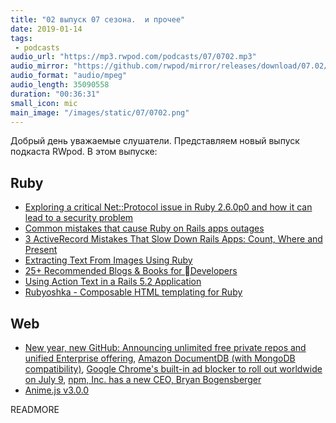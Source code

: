 ```yaml
---
title: "02 выпуск 07 сезона.  и прочее"
date: 2019-01-14
tags:
 - podcasts
audio_url: "https://mp3.rwpod.com/podcasts/07/0702.mp3"
audio_mirror: "https://github.com/rwpod/mirror/releases/download/07.02/0702.mp3"
audio_format: "audio/mpeg"
audio_length: 35090558
duration: "00:36:31"
small_icon: mic
main_image: "/images/static/07/0702.png"
---
```


Добрый день уважаемые слушатели. Представляем новый выпуск подкаста RWpod. В этом выпуске:

## Ruby

 - [Exploring a critical Net::Protocol issue in Ruby 2.6.0p0 and how it can lead to a security problem](https://mensfeld.pl/2019/01/exploring-a-critical-netprotocol-issue-in-ruby-2-6-0p0-and-how-it-can-lead-to-a-security-problem/)
 - [Common mistakes that cause Ruby on Rails apps outages](https://frontdeveloper.pl/2019/01/common-mistakes-that-cause-ruby-on-rails-apps-outages/)
 - [3 ActiveRecord Mistakes That Slow Down Rails Apps: Count, Where and Present](https://www.speedshop.co/2019/01/10/three-activerecord-mistakes.html)
 - [Extracting Text From Images Using Ruby](https://aonemd.github.io/blog/extracting-text-from-images-using-ruby)
 - [25+ Recommended Blogs & Books for Developers](https://hackernoon.com/recommended-books-blogs-for-software-engineers-8a4351abe804)
 - [Using Action Text in a Rails 5.2 Application](https://www.driftingruby.com/episodes/using-action-text-in-a-rails-5-2-application)
 - [Rubyoshka - Composable HTML templating for Ruby](https://github.com/digital-fabric/rubyoshka)

## Web

 - [New year, new GitHub: Announcing unlimited free private repos and unified Enterprise offering](https://blog.github.com/2019-01-07-new-year-new-github/), [Amazon DocumentDB (with MongoDB compatibility)](https://aws.amazon.com/documentdb/), [Google Chrome's built-in ad blocker to roll out worldwide on July 9](https://www.zdnet.com/article/google-chromes-built-in-ad-blocker-to-roll-out-worldwide-on-july-9/), [npm, Inc. has a new CEO, Bryan Bogensberger](https://blog.npmjs.org/post/181872197694/npm-inc-has-a-new-ceo-bryan-bogensberger)
 - [Anime.js v3.0.0](https://animejs.com/)


READMORE
